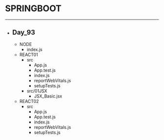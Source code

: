 # SPRINGBOOT
---


- ## Day_93
    - NODE
        - index.js
    - REACT01
        - src
            - App.js
            - App.test.js
            - index.js
            - reportWebVitals.js
            - setupTests.js
        - src/01JSX
            - JSX_Basic.jsx
    - REACT02
        - src
            - App.js
            - App.test.js
            - index.js
            - reportWebVitals.js
            - setupTests.js